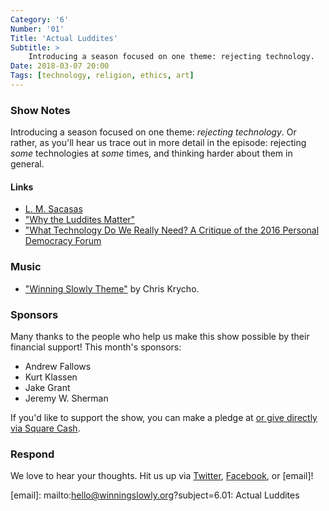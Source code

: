 ```yaml
---
Category: '6'
Number: '01'
Title: 'Actual Luddites'
Subtitle: >
    Introducing a season focused on one theme: rejecting technology.
Date: 2018-03-07 20:00
Tags: [technology, religion, ethics, art]
---
```


### Show Notes

Introducing a season focused on one theme: *rejecting technology*. Or rather, as you'll hear us trace out in more detail in the episode: rejecting *some* technologies at *some* times, and thinking harder about them in general.

#### Links

- [L. M. Sacasas](https://thefrailestthing.com)
- ["Why the Luddites Matter"](https://librarianshipwreck.wordpress.com/2018/01/18/why-the-luddites-matter/)
- ["What Technology Do We Really Need? A Critique of the 2016 Personal Democracy Forum](https://librarianshipwreck.wordpress.com/2016/06/16/what-technology-do-we-really-need-a-critique-of-the-2016-personal-democracy-forum/)

### Music

- ["Winning Slowly Theme"](https://soundcloud.com/chriskrycho/winning-slowly) by Chris Krycho. 

### Sponsors

Many thanks to the people who help us make this show possible by their financial support! This month's sponsors:

- Andrew Fallows
- Kurt Klassen
- Jake Grant
- Jeremy W. Sherman

If you'd like to support the show, you can make a pledge at <a href='https://www.patreon.com/winningslowly' rel='payment'> or give
directly via [Square Cash].

[Square Cash]: https://cash.me/$winningslowly


### Respond

We love to hear your thoughts. Hit us up via [Twitter], [Facebook], or [email]!

[Twitter]: //www.twitter.com/winningslowly
[Facebook]: //www.facebook.com/winningslowlypodcast
[email]: mailto:hello@winningslowly.org?subject=6.01: Actual Luddites
